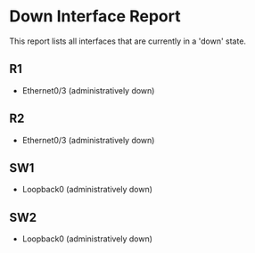 # Down Interface Report

This report lists all interfaces that are currently in a 'down' state.

## R1
*   Ethernet0/3 (administratively down)

## R2
*   Ethernet0/3 (administratively down)

## SW1
*   Loopback0 (administratively down)

## SW2
*   Loopback0 (administratively down)
